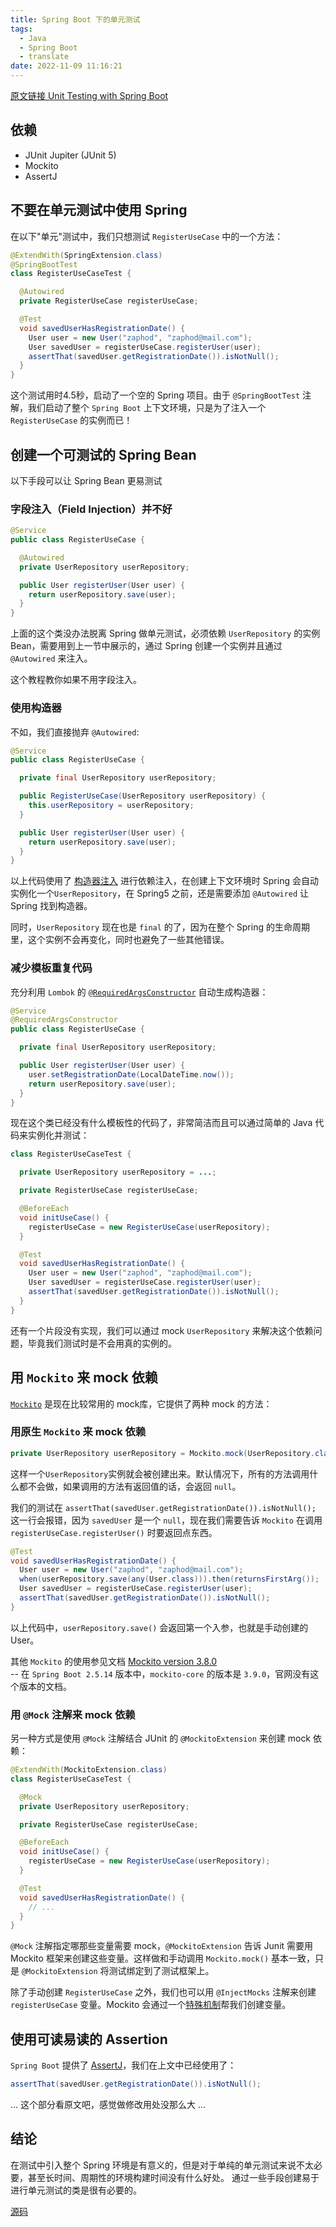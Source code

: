 ```yaml
---
title: Spring Boot 下的单元测试
tags:
  - Java
  - Spring Boot
  - translate
date: 2022-11-09 11:16:21
---
```


[原文链接 Unit Testing with Spring Boot](https://reflectoring.io/unit-testing-spring-boot/)  

## 依赖
* JUnit Jupiter (JUnit 5)
* Mockito
* AssertJ

<!-- more -->
## 不要在单元测试中使用 Spring
在以下"单元"测试中，我们只想测试 `RegisterUseCase` 中的一个方法：
```Java
@ExtendWith(SpringExtension.class)
@SpringBootTest
class RegisterUseCaseTest {

  @Autowired
  private RegisterUseCase registerUseCase;

  @Test
  void savedUserHasRegistrationDate() {
    User user = new User("zaphod", "zaphod@mail.com");
    User savedUser = registerUseCase.registerUser(user);
    assertThat(savedUser.getRegistrationDate()).isNotNull();
  }
}
```
这个测试用时4.5秒，启动了一个空的 Spring 项目。由于 `@SpringBootTest` 注解，我们启动了整个 `Spring Boot` 上下文环境，只是为了注入一个 `RegisterUseCase` 的实例而已！

## 创建一个可测试的 Spring Bean
以下手段可以让 Spring Bean 更易测试
### 字段注入（Field Injection）并不好
```Java
@Service
public class RegisterUseCase {

  @Autowired
  private UserRepository userRepository;

  public User registerUser(User user) {
    return userRepository.save(user);
  }
}
```
上面的这个类没办法脱离 Spring 做单元测试，必须依赖 `UserRepository` 的实例Bean，需要用到上一节中展示的，通过 Spring 创建一个实例并且通过 `@Autowired` 来注入。

这个教程教你如果不用字段注入。
### 使用构造器
不如，我们直接抛弃 `@Autowired`:
```Java
@Service
public class RegisterUseCase {

  private final UserRepository userRepository;

  public RegisterUseCase(UserRepository userRepository) {
    this.userRepository = userRepository;
  }

  public User registerUser(User user) {
    return userRepository.save(user);
  }
}
```
以上代码使用了 [构造器注入](https://reflectoring.io/constructor-injection/) 进行依赖注入，在创建上下文环境时 Spring 会自动实例化一个`UserRepository`，在 Spring5 之前，还是需要添加 `@Autowired` 让 Spring 找到构造器。

同时，`UserRepository` 现在也是 `final` 的了，因为在整个 Spring 的生命周期里，这个实例不会再变化，同时也避免了一些其他错误。

### 减少模板重复代码
充分利用 `Lombok` 的 [`@RequiredArgsConstructor`](https://projectlombok.org/features/constructor) 自动生成构造器：
```java
@Service
@RequiredArgsConstructor
public class RegisterUseCase {

  private final UserRepository userRepository;

  public User registerUser(User user) {
    user.setRegistrationDate(LocalDateTime.now());
    return userRepository.save(user);
  }
}
```
现在这个类已经没有什么模板性的代码了，非常简洁而且可以通过简单的 Java 代码来实例化并测试：
```Java
class RegisterUseCaseTest {

  private UserRepository userRepository = ...;

  private RegisterUseCase registerUseCase;

  @BeforeEach
  void initUseCase() {
    registerUseCase = new RegisterUseCase(userRepository);
  }

  @Test
  void savedUserHasRegistrationDate() {
    User user = new User("zaphod", "zaphod@mail.com");
    User savedUser = registerUseCase.registerUser(user);
    assertThat(savedUser.getRegistrationDate()).isNotNull();
  }
}
```
还有一个片段没有实现，我们可以通过 mock `UserRepository` 来解决这个依赖问题，毕竟我们测试时是不会用真的实例的。

## 用 `Mockito` 来 mock 依赖
[`Mockito`](https://site.mockito.org/) 是现在比较常用的 mock库，它提供了两种 mock 的方法：
### 用原生 `Mockito` 来 mock 依赖
```Java
private UserRepository userRepository = Mockito.mock(UserRepository.class);
```
这样一个`UserRepository`实例就会被创建出来。默认情况下，所有的方法调用什么都不会做，如果调用的方法有返回值的话，会返回 `null`。

我们的测试在 `assertThat(savedUser.getRegistrationDate()).isNotNull();` 这一行会报错，因为 `savedUser` 是一个 `null`，现在我们需要告诉 `Mockito` 在调用 `registerUseCase.registerUser()` 时要返回点东西。
```Java
@Test
void savedUserHasRegistrationDate() {
  User user = new User("zaphod", "zaphod@mail.com");
  when(userRepository.save(any(User.class))).then(returnsFirstArg());
  User savedUser = registerUseCase.registerUser(user);
  assertThat(savedUser.getRegistrationDate()).isNotNull();
}
```
以上代码中，`userRepository.save()` 会返回第一个入参，也就是手动创建的 User。

其他 `Mockito` 的使用参见文档 [Mockito version 3.8.0](https://www.javadoc.io/doc/org.mockito/mockito-core/3.8.0/org/mockito/Mockito.html)  
-- 在 `Spring Boot 2.5.14` 版本中，`mockito-core` 的版本是 `3.9.0`，官网没有这个版本的文档。

### 用 `@Mock` 注解来 mock 依赖
另一种方式是使用 `@Mock` 注解结合 JUnit 的 `@MockitoExtension` 来创建 mock 依赖：
```Java
@ExtendWith(MockitoExtension.class)
class RegisterUseCaseTest {

  @Mock
  private UserRepository userRepository;

  private RegisterUseCase registerUseCase;

  @BeforeEach
  void initUseCase() {
    registerUseCase = new RegisterUseCase(userRepository);
  }

  @Test
  void savedUserHasRegistrationDate() {
    // ...
  }
}
```
`@Mock` 注解指定哪那些变量需要 mock，`@MockitoExtension` 告诉 Junit 需要用 Mockito 框架来创建这些变量。这样做和手动调用 `Mockito.mock()` 基本一致，只是 `@MockitoExtension` 将测试绑定到了测试框架上。

除了手动创建 `RegisterUseCase` 之外，我们也可以用 `@InjectMocks` 注解来创建 `registerUseCase` 变量。Mockito 会通过一个[特殊机制](https://www.javadoc.io/doc/org.mockito/mockito-core/3.8.0/org/mockito/InjectMocks.html)帮我们创建变量。

## 使用可读易读的 Assertion
`Spring Boot` 提供了 [AssertJ](http://joel-costigliola.github.io/assertj/)，我们在上文中已经使用了：
```Java
assertThat(savedUser.getRegistrationDate()).isNotNull();
```
... 这个部分看原文吧，感觉做修改用处没那么大 ...

## 结论
在测试中引入整个 Spring 环境是有意义的，但是对于单纯的单元测试来说不太必要，甚至长时间、周期性的环境构建时间没有什么好处。
通过一些手段创建易于进行单元测试的类是很有必要的。

[源码](https://github.com/thombergs/code-examples/tree/master/spring-boot/spring-boot-testing)
